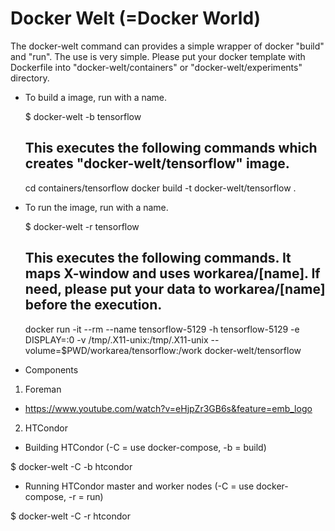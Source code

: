 # Docker Welt (=Docker World)

The docker-welt command can provides a simple wrapper of docker "build" and "run". The use is very simple. Please put your docker template with Dockerfile into "docker-welt/containers" or "docker-welt/experiments" directory.

* To build a image, run with a name.

     $ docker-welt -b tensorflow
     
     ## This executes the following commands which creates "docker-welt/tensorflow" image.

     cd containers/tensorflow
     docker build -t docker-welt/tensorflow .


* To run the image, run with a name. 

     $ docker-welt -r tensorflow
     
     ## This executes the following commands. It maps X-window and uses workarea/[name]. If need, please put your data to workarea/[name] before the execution. 

     docker run -it --rm --name tensorflow-5129 -h tensorflow-5129 -e DISPLAY=:0 -v /tmp/.X11-unix:/tmp/.X11-unix  --volume=$PWD/workarea/tensorflow:/work docker-welt/tensorflow


* Components
 1. Foreman

  * https://www.youtube.com/watch?v=eHjpZr3GB6s&feature=emb_logo


 2. HTCondor
  
  * Building HTCondor (-C = use docker-compose, -b = build)

  $ docker-welt -C -b htcondor
  
  * Running HTCondor master and worker nodes (-C = use docker-compose, -r = run)

  $ docker-welt -C -r htcondor
